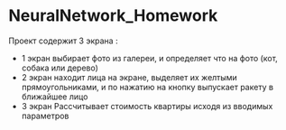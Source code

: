 # NeuralNetwork_Homework
Проект содержит 3 экрана :
- 1 экран выбирает фото из галереи, и определяет что на фото (кот, собака или дерево)
- 2 экран находит лица на экране, выделяет их желтыми прямоугольниками, и по нажатию на кнопку выпускает ракету в ближайшее лицо
- 3 экран Рассчитывает стоимость квартиры исходя из вводимых параметров 
